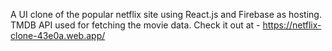 A UI clone of the popular netflix site using React.js and Firebase as hosting. TMDB API used for fetching the movie data. Check it out at - https://netflix-clone-43e0a.web.app/

